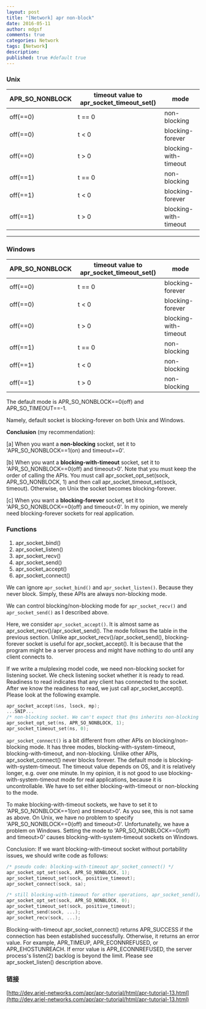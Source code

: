 ```yaml
---
layout: post
title: "[Network] apr non-block"
date: 2016-05-11
author: mdgsf
comments: true
categories: Network
tags: [Network]
description:
published: true #default true
---
```



### Unix

| APR_SO_NONBLOCK | timeout value to apr_socket_timeout_set() | mode           |
| --------------- | ----------------------------------------- | -------------- |
|  off(==0)       |  t == 0     | non-blocking                                 |
|  off(==0)       |  t < 0      | blocking-forever                             |
|  off(==0)       |  t > 0      | blocking-with-timeout                        |
|  off(==1)       |  t == 0     | non-blocking                                 |
|  off(==1)       |  t < 0      | blocking-forever                             |
|  off(==1)       |  t > 0      | blocking-with-timeout                        |

<hr />

### Windows

| APR_SO_NONBLOCK | timeout value to apr_socket_timeout_set() | mode           |
| --------------- | ----------------------------------------- | -------------- |
|  off(==0)       |  t == 0     | blocking-forever                             |
|  off(==0)       |  t < 0      | blocking-forever                             |
|  off(==0)       |  t > 0      | blocking-with-timeout                        |
|  off(==1)       |  t == 0     | non-blocking                                 |
|  off(==1)       |  t < 0      | non-blocking                                 |
|  off(==1)       |  t > 0      | non-blocking                                 |


The default mode is APR_SO_NONBLOCK==0(off) and APR_SO_TIMEOUT==-1.

Namely, default socket is blocking-forever on both Unix and Windows.

**Conclusion** (my recommendation):

[a] When you want a **non-blocking** socket, set it to 'APR_SO_NONBLOCK==1(on) and timeout==0'.

[b] When you want a **blocking-with-timeout** socket, set it to 'APR_SO_NONBLOCK==0(off) and timeout>0'. Note that you must keep the order of calling the APIs. You must call apr_socket_opt_set(sock, APR_SO_NONBLOCK, 1) and then call apr_socket_timeout_set(sock, timeout). Otherwise, on Unix the socket becomes blocking-forever.

[c] When you want a **blocking-forever** socket, set it to 'APR_SO_NONBLOCK==0(off) and timeout<0'. In my opinion, we merely need blocking-forever sockets for real application.


### Functions

1. apr_socket_bind()
2. apr_socket_listen()
3. apr_socket_recv()
4. apr_socket_send()
5. apr_socket_accept()
6. apr_socket_connect()

We can ignore `apr_socket_bind()` and `apr_socket_listen()`. Because they never block. Simply, these APIs are always non-blocking mode.

We can control blocking/non-blocking mode for `apr_socket_recv()` and `apr_socket_send()` as I described above.

Here, we consider `apr_socket_accept()`. It is almost same as apr_socket_recv()/apr_socket_send(). The mode follows the table in the previous section. Unlike apr_socket_recv()/apr_socket_send(), blocking-forever socket is useful for apr_socket_accept(). It is because that the program might be a server process and might have nothing to do until any client connects to.

If we write a mulplexing model code, we need non-blocking socket for listening socket. We check listening socket whether it is ready to read. Readiness to read indicates that any client has connected to the socket. After we know the readiness to read, we just call apr_socket_accept(). Please look at the following example.

```cpp
apr_socket_accept(&ns, lsock, mp);
...SNIP...
/* non-blocking socket. We can't expect that @ns inherits non-blocking mode from @lsock */
apr_socket_opt_set(ns, APR_SO_NONBLOCK, 1);
apr_socket_timeout_set(ns, 0);
```

`apr_socket_connect()` is a bit different from other APIs on blocking/non-blocking mode. It has three modes, blocking-with-system-timeout, blocking-with-timeout, and non-blocking. Unlike other APIs, apr_socket_connect() never blocks forever. The default mode is blocking-with-system-timeout. The timeout value depends on OS, and it is relatively longer, e.g. over one minute. In my opinion, it is not good to use blocking-with-system-timeout mode for real applications, because it is uncontrollable. We have to set either blocking-with-timeout or non-blocking to the mode.

To make blocking-with-timeout sockets, we have to set it to 'APR_SO_NONBLOCK==1(on) and timeout>0'. As you see, this is not same as above. On Unix, we have no problem to specify 'APR_SO_NONBLOCK==0(off) and timeout>0'. Unfortunatelly, we have a problem on Windows. Setting the mode to 'APR_SO_NONBLOCK==0(off) and timeout>0' causes blocking-with-system-timeout sockets on Windows.

Conclusion: If we want blocking-with-timeout socket without portability issues, we should write code as follows:

```cpp
/* pseudo code: blocking-with-timeout apr_socket_connect() */
apr_socket_opt_set(sock, APR_SO_NONBLOCK, 1);
apr_socket_timeout_set(sock, positive_timeout);
apr_socket_connect(sock, sa);

/* still blocking-with-timeout for other operations, apr_socket_send()/apr_socket_recv() */
apr_socket_opt_set(sock, APR_SO_NONBLOCK, 0);
apr_socket_timeout_set(sock, positive_timeout);
apr_socket_send(sock, ...);
apr_socket_recv(sock, ...);
```

Blocking-with-timeout apr_socket_connect() returns APR_SUCCESS if the connection has been established successfully. Otherwise, it returns an error value. For example, APR_TIMEUP, APR_ECONNREFUSED, or APR_EHOSTUNREACH. If error value is APR_ECONNREFUSED, the server process's listen(2) backlog is beyond the limit. Please see apr_socket_listen() description above.





### 链接

[http://dev.ariel-networks.com/apr/apr-tutorial/html/apr-tutorial-13.html](http://dev.ariel-networks.com/apr/apr-tutorial/html/apr-tutorial-13.html)
